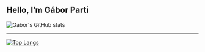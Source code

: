## Hello, I’m Gábor Parti
 
![Gábor's GitHub stats](https://github-readme-stats.vercel.app/api?username=partigabor&show_icons=true&theme=solarized-dark)
 
 
 
 
<!---
partigabor/partigabor is a ✨ special ✨ repository because its `README.md` (this file) appears on your GitHub profile.
You can click the Preview link to take a look at your changes.
--->

***

[![Top Langs](https://github-readme-stats.vercel.app/api/top-langs/?username=partigabor&layout=compact&hide=html,scss)](https://github.com/anuraghazra/github-readme-stats)
